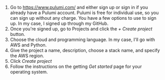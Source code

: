 1. Go to https://www.pulumi.com/ and either sign up or sign in if you already have a Pulumi account. Pulumi is free for individual use, so you can sign up without any charge. You have a few options to use to sign up. In my case, I signed up through my GitHub.
2. Once you're signed up, go to Projects and click the *+ Create project* button. 
3. Choose the cloud and programming language. In my case, I'll go with AWS and Python.
4. Give the project a name, description, choose a stack name, and specify the AWS region.
5. Click *Create project*
6. Follow the instructions on the getting *Get started* page for your operating system.